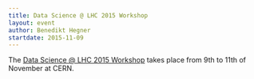 ```yaml
---
title: Data Science @ LHC 2015 Workshop
layout: event
author: Benedikt Hegner
startdate: 2015-11-09
---
```


The [Data Science @ LHC 2015 Workshop](http://indico.cern.ch/event/395374/)
takes place from 9th to 11th of November at CERN.
